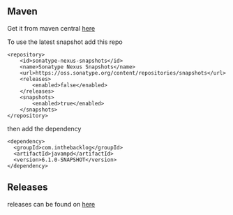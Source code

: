 ## Maven

Get it from maven
central [here](http://search.maven.org/#search%7Cgav%7C1%7Cg%3A%22net.thejavashop%22%20AND%20a%3A%22javampd%22)

To use the latest snapshot add this repo

```
<repository>
    <id>sonatype-nexus-snapshots</id>
    <name>Sonatype Nexus Snapshots</name>
    <url>https://oss.sonatype.org/content/repositories/snapshots</url>
    <releases>
        <enabled>false</enabled>
    </releases>
    <snapshots>
        <enabled>true</enabled>
    </snapshots>
</repository>
```

then add the dependency

```
<dependency>
  <groupId>com.inthebacklog</groupId>
  <artifactId>javampd</artifactId>
  <version>6.1.0-SNAPSHOT</version>
</dependency>
```

## Releases

releases can be found on [here](https://github.com/finnyb/javampd/releases)
